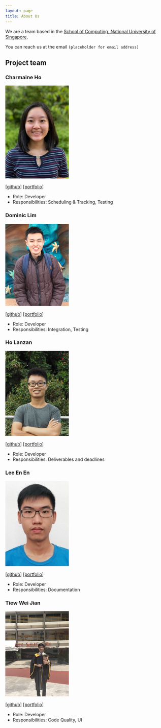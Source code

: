 ```yaml
---
layout: page
title: About Us
---
```


We are a team based in the [School of Computing, National University of Singapore](http://www.comp.nus.edu.sg).

You can reach us at the email `(placeholder for email address)`

## Project team

### Charmaine Ho

<img src="images/charmainehly.png" width="200px">

[[github](http://github.com/charmainehly)]
[[portfolio](team/charmainehly.md)]

* Role: Developer
* Responsibilities: Scheduling & Tracking, Testing

### Dominic Lim

<img src="images/domlimm.png" width="200px">

[[github](http://github.com/domlimm)]
[[portfolio](team/domlimm.md)]

* Role: Developer
* Responsibilities: Integration, Testing

### Ho Lanzan

<img src="images/lzan98.png" width="200px">

[[github](https://github.com/lzan98)]
[[portfolio](team/lzan98.md)]

* Role: Developer
* Responsibilities: Deliverables and deadlines

### Lee En En

<img src="images/leeenen.png" width="200px">

[[github](http://github.com/leeenen)]
[[portfolio](team/leeenen.md)]

* Role: Developer
* Responsibilities: Documentation

### Tiew Wei Jian

<img src="images/tiewweijian.png" width="200px">

[[github](http://github.com/tiewweijian)]
[[portfolio](team/tiewweijian.md)]

* Role: Developer
* Responsibilities: Code Quality, UI
